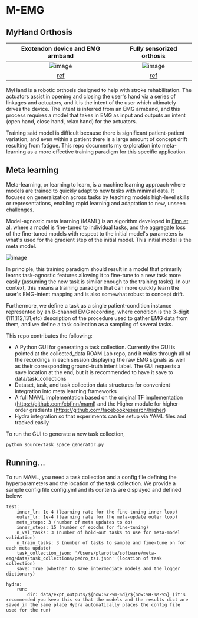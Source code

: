 # M-EMG

## MyHand Orthosis

 Exotendon device and EMG armband           |  Fully sensorized orthosis
:-------------------------:|:-------------------------:
![image](https://github.com/plarotta/meta-emg/assets/20714356/f5ccd6c4-9db0-421d-aa9f-1665b4a1e7d5) | ![image](https://github.com/plarotta/meta-emg/assets/20714356/36014c4e-5c41-46ad-82d7-8971310af376) 
[ref](https://arxiv.org/pdf/1911.08003.pdf) | [ref](https://arxiv.org/pdf/2011.00034.pdf)

MyHand is a robotic orthosis designed to help with stroke rehabilitation. The actuators assist in opening and closing the user's hand via a series of linkages and actuators, and it is the intent of the user which ultimately drives the device. The intent is inferred from an EMG armband, and this process requires a model that takes in EMG as input and outputs an intent (open hand, close hand, relax hand) for the actuators. 

Training said model is difficult because there is significant patient-patient variation, and even within a patient there is a large amount of concept drift resulting from fatigue. This repo documents my exploration into meta-learning as a more effective training paradigm for this specific application.

## Meta learning

Meta-learning, or learning to learn, is a machine learning approach where models are trained to quickly adapt to new tasks with minimal data. It focuses on generalization across tasks by teaching models high-level skills or representations, enabling rapid learning and adaptation to new, unseen challenges. 

Model-agnostic meta learning (MAML) is an algorithm developed in [Finn et al.](https://arxiv.org/pdf/1703.03400.pdf) where a model is fine-tuned to individual tasks, and the aggregate loss of the fine-tuned models with respect to the initial model's parameters is what's used for the gradient step of the initial model. This initial model is the meta model. 

![image](https://github.com/plarotta/meta-emg/assets/20714356/abd212af-d1fa-4c38-ac59-c5725b00e537)

In principle, this training paradigm should result in a model that primarily learns task-agnostic features allowing it to fine-tune to a new task more easily (assuming the new task is similar enough to the training tasks). In our context, this means a training paradigm that can more quickly learn the user's EMG-intent mapping and is also somewhat robust to concept drift.

Furthermore, we define a task as a single patient-condition instance represented by an 8-channel EMG recording, where condition is the 3-digit (111,112,131,etc) description of the procedure used to gather EMG data from them, and we define a task collection as a sampling of several tasks.

This repo contributes the following:

- A Python GUI for generating a task collection. Currently the GUI is pointed at the collected_data ROAM Lab repo, and it walks through all of the recordings in each session displaying the raw EMG signals as well as their corresponding ground-truth intent label. The GUI requests a save location at the end, but it is recommended to have it save to data/task_collections
- Dataset, task, and task collection data structures for convenient integration into meta learning frameworks
- A full MAML implementation based on the original TF implementation (https://github.com/cbfinn/maml) and the Higher module for higher-order gradients (https://github.com/facebookresearch/higher)
- Hydra integration so that experiments can be setup via YAML files and tracked easily

To run the GUI to generate a new task collection,

```python source/task_space_generator.py```

## Running...

To run MAML, you need a task collection and a config file defining the hyperparameters and the location of the task collection. We provide a sample config file config.yml and its contents are displayed and defined below:

    test:
        inner_lr: 1e-4 (learning rate for the fine-tuning inner loop)
        outer_lr: 1e-4 (learning rate for the meta-update outer loop)
        meta_steps: 3 (number of meta updates to do)
        inner_steps: 15 (number of epochs for fine-tuning)
        n_val_tasks: 3 (number of hold-out tasks to use for meta-model validation)
        n_train_tasks: 3 (number of tasks to sample and fine-tune on for each meta update)
        task_collection_json: '/Users/plarotta/software/meta-emg/data/task_collections/pedro_ts1.json' (location of task collection)
        save: True (whether to save intermediate models and the logger dictionary)

    hydra:
        run:
            dir: data/expt_outputs/${now:%Y-%m-%d}/${now:%H-%M-%S} (it's recommended you keep this so that the models and the results dict are saved in the same place Hydra automatically places the config file used for the run)



